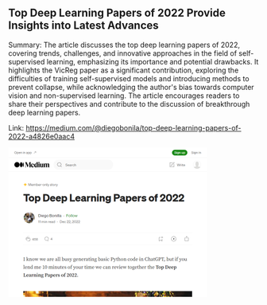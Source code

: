 ## Top Deep Learning Papers of 2022 Provide Insights into Latest Advances
Summary: The article discusses the top deep learning papers of 2022, covering trends, challenges, and innovative approaches in the field of self-supervised learning, emphasizing its importance and potential drawbacks. It highlights the VicReg paper as a significant contribution, exploring the difficulties of training self-supervised models and introducing methods to prevent collapse, while acknowledging the author's bias towards computer vision and non-supervised learning. The article encourages readers to share their perspectives and contribute to the discussion of breakthrough deep learning papers.

Link: https://medium.com/@diegobonila/top-deep-learning-papers-of-2022-a4826e0aac4

<img src="/img/5b90df0d-a4be-4373-a1d2-c88d91d59d73.png" width="400" />
<br/><br/>
